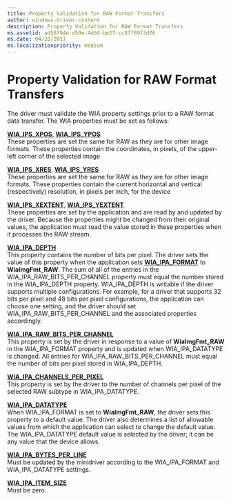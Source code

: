 ```yaml
---
title: Property Validation for RAW Format Transfers
author: windows-driver-content
description: Property Validation for RAW Format Transfers
ms.assetid: ad58f94e-d59e-4d04-be27-cc87f89f3d76
ms.date: 04/20/2017
ms.localizationpriority: medium
---
```


# Property Validation for RAW Format Transfers


The driver must validate the WIA property settings prior to a RAW format data transfer. The WIA properties must be set as follows:

<a href="" id="wia-ips-xpos--wia-ips-ypos"></a>[**WIA\_IPS\_XPOS**](https://msdn.microsoft.com/library/windows/hardware/ff552663), [**WIA\_IPS\_YPOS**](https://msdn.microsoft.com/library/windows/hardware/ff552671)  
These properties are set the same for RAW as they are for other image formats. These properties contain the coordinates, in pixels, of the upper-left corner of the selected image

<a href="" id="wia-ips-xres--wia-ips-yres"></a>[**WIA\_IPS\_XRES**](https://msdn.microsoft.com/library/windows/hardware/ff552665), [**WIA\_IPS\_YRES**](https://msdn.microsoft.com/library/windows/hardware/ff552673)  
These properties are set the same for RAW as they are for other image formats. These properties contain the current horizontal and vertical (respectively) resolution, in pixels per inch, for the device

<a href="" id="wia-ips-xextent--wia-ips-yextent"></a>[**WIA\_IPS\_XEXTENT**](https://msdn.microsoft.com/library/windows/hardware/ff552661), [**WIA\_IPS\_YEXTENT**](https://msdn.microsoft.com/library/windows/hardware/ff552669)  
These properties are set by the application and are read by and updated by the driver. Because the properties might be changed from their original values, the application must read the value stored in these properties when it processes the RAW stream.

<a href="" id="wia-ipa-depth"></a>[**WIA\_IPA\_DEPTH**](https://msdn.microsoft.com/library/windows/hardware/ff551546)  
This property contains the number of bits per pixel. The driver sets the value of this property when the application sets [**WIA\_IPA\_FORMAT**](https://msdn.microsoft.com/library/windows/hardware/ff551553) to **WiaImgFmt\_RAW**. The sum of all of the entries in the WIA\_IPA\_RAW\_BITS\_PER\_CHANNEL property must equal the number stored in the WIA\_IPA\_DEPTH property. WIA\_IPA\_DEPTH is writable if the driver supports multiple configurations. For example, for a driver that supports 32 bits per pixel and 48 bits per pixel configurations, the application can choose one setting, and the driver should set WIA\_IPA\_RAW\_BITS\_PER\_CHANNEL and the associated properties accordingly.

<a href="" id="wia-ipa-raw-bits-per-channel"></a>[**WIA\_IPA\_RAW\_BITS\_PER\_CHANNEL**](https://msdn.microsoft.com/library/windows/hardware/ff551641)  
This property is set by the driver in response to a value of **WiaImgFmt\_RAW** in the WIA\_IPA\_FORMAT property and is updated when WIA\_IPA\_DATATYPE is changed. All entries for WIA\_IPA\_RAW\_BITS\_PER\_CHANNEL must equal the number of bits per pixel stored in WIA\_IPA\_DEPTH.

<a href="" id="wia-ipa-channels-per-pixel"></a>[**WIA\_IPA\_CHANNELS\_PER\_PIXEL**](https://msdn.microsoft.com/library/windows/hardware/ff551535)  
This property is set by the driver to the number of channels per pixel of the selected RAW subtype in WIA\_IPA\_DATATYPE.

<a href="" id="wia-ipa-datatype"></a>[**WIA\_IPA\_DATATYPE**](https://msdn.microsoft.com/library/windows/hardware/ff551543)  
When WIA\_IPA\_FORMAT is set to **WiaImgFmt\_RAW**, the driver sets this property to a default value. The driver also determines a list of allowable values from which the application can select to change the default value. The WIA\_IPA\_DATATYPE default value is selected by the driver; it can be any value that the device allows.

<a href="" id="wia-ipa-bytes-per-line"></a>[**WIA\_IPA\_BYTES\_PER\_LINE**](https://msdn.microsoft.com/library/windows/hardware/ff551531)  
Must be updated by the minidriver according to the WIA\_IPA\_FORMAT and WIA\_IPA\_DATATYPE settings.

<a href="" id="wia-ipa-item-size"></a>[**WIA\_IPA\_ITEM\_SIZE**](https://msdn.microsoft.com/library/windows/hardware/ff551594)  
Must be zero.

 

 




